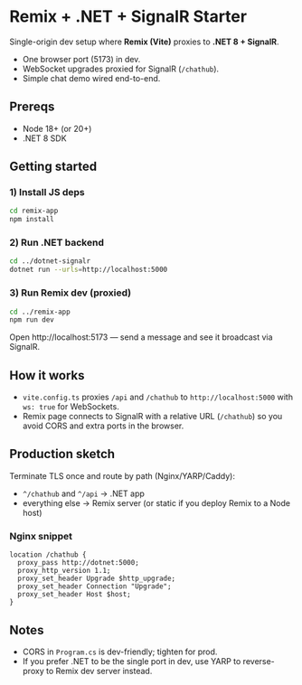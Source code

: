 # Remix + .NET + SignalR Starter

Single-origin dev setup where **Remix (Vite)** proxies to **.NET 8 + SignalR**.
- One browser port (5173) in dev.
- WebSocket upgrades proxied for SignalR (`/chathub`).
- Simple chat demo wired end-to-end.

## Prereqs
- Node 18+ (or 20+)
- .NET 8 SDK

## Getting started

### 1) Install JS deps
```bash
cd remix-app
npm install
```

### 2) Run .NET backend
```bash
cd ../dotnet-signalr
dotnet run --urls=http://localhost:5000
```

### 3) Run Remix dev (proxied)
```bash
cd ../remix-app
npm run dev
```

Open http://localhost:5173 — send a message and see it broadcast via SignalR.

## How it works
- `vite.config.ts` proxies `/api` and `/chathub` to `http://localhost:5000` with `ws: true` for WebSockets.
- Remix page connects to SignalR with a relative URL (`/chathub`) so you avoid CORS and extra ports in the browser.

## Production sketch
Terminate TLS once and route by path (Nginx/YARP/Caddy):
- `^/chathub` and `^/api` → .NET app
- everything else → Remix server (or static if you deploy Remix to a Node host)

### Nginx snippet
```nginx
location /chathub {
  proxy_pass http://dotnet:5000;
  proxy_http_version 1.1;
  proxy_set_header Upgrade $http_upgrade;
  proxy_set_header Connection "Upgrade";
  proxy_set_header Host $host;
}
```

## Notes
- CORS in `Program.cs` is dev-friendly; tighten for prod.
- If you prefer .NET to be the single port in dev, use YARP to reverse-proxy to Remix dev server instead.
